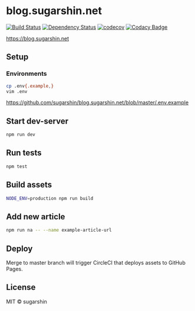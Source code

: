 # blog.sugarshin.net

[![Build Status][circleci-image]][circleci-url]
[![Dependency Status][david-image]][david-url]
[![codecov](https://codecov.io/gh/sugarshin/blog.sugarshin.net/branch/master/graph/badge.svg)](https://codecov.io/gh/sugarshin/blog.sugarshin.net)
[![Codacy Badge](https://api.codacy.com/project/badge/Grade/1196aa03a6e44784b5eeebfea14d3243)](https://www.codacy.com/app/sugarshin/blog.sugarshin.net?utm_source=github.com&amp;utm_medium=referral&amp;utm_content=sugarshin/blog.sugarshin.net&amp;utm_campaign=Badge_Grade)

https://blog.sugarshin.net

## Setup

### Environments

```sh
cp .env{.example,}
vim .env
```

https://github.com/sugarshin/blog.sugarshin.net/blob/master/.env.example

## Start dev-server

```bash
npm run dev
```

## Run tests

```bash
npm test
```

## Build assets

```bash
NODE_ENV=production npm run build
```

## Add new article

```bash
npm run na -- --name example-article-url
```

## Deploy

Merge to master branch will trigger CircleCI that deploys assets to GitHub Pages.

## License

MIT © sugarshin

[circleci-image]: https://circleci.com/gh/sugarshin/blog.sugarshin.net/tree/master.svg?style=svg&circle-token=812f62f2aeba2a3bb9bfe6adf2abd24d7754a7be
[circleci-url]: https://circleci.com/gh/sugarshin/blog.sugarshin.net/tree/master
[david-image]: https://david-dm.org/sugarshin/blog.sugarshin.net.svg?style=flat-square
[david-url]: https://david-dm.org/sugarshin/blog.sugarshin.net
